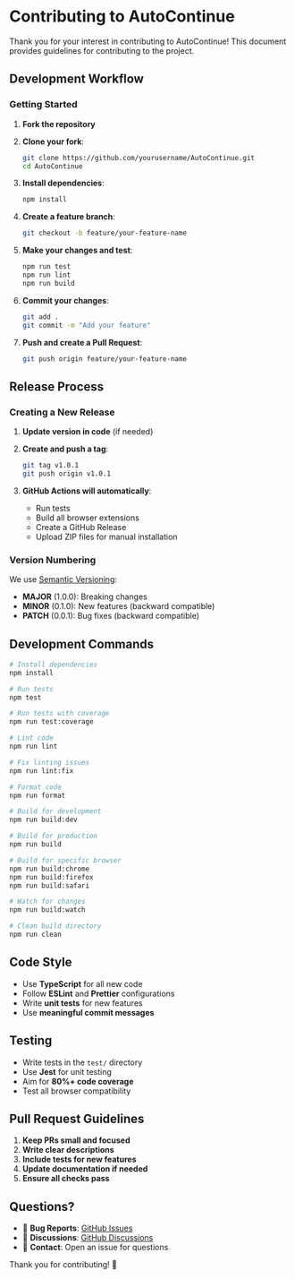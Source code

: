 # Contributing to AutoContinue

Thank you for your interest in contributing to AutoContinue! This document provides guidelines for contributing to the project.

## Development Workflow

### Getting Started

1. **Fork the repository**
2. **Clone your fork**:
   ```bash
   git clone https://github.com/yourusername/AutoContinue.git
   cd AutoContinue
   ```

3. **Install dependencies**:
   ```bash
   npm install
   ```

4. **Create a feature branch**:
   ```bash
   git checkout -b feature/your-feature-name
   ```

5. **Make your changes and test**:
   ```bash
   npm run test
   npm run lint
   npm run build
   ```

6. **Commit your changes**:
   ```bash
   git add .
   git commit -m "Add your feature"
   ```

7. **Push and create a Pull Request**:
   ```bash
   git push origin feature/your-feature-name
   ```

## Release Process

### Creating a New Release

1. **Update version in code** (if needed)
2. **Create and push a tag**:
   ```bash
   git tag v1.0.1
   git push origin v1.0.1
   ```

3. **GitHub Actions will automatically**:
   - Run tests
   - Build all browser extensions
   - Create a GitHub Release
   - Upload ZIP files for manual installation

### Version Numbering

We use [Semantic Versioning](https://semver.org/):
- **MAJOR** (1.0.0): Breaking changes
- **MINOR** (0.1.0): New features (backward compatible)
- **PATCH** (0.0.1): Bug fixes (backward compatible)

## Development Commands

```bash
# Install dependencies
npm install

# Run tests
npm test

# Run tests with coverage
npm run test:coverage

# Lint code
npm run lint

# Fix linting issues
npm run lint:fix

# Format code
npm run format

# Build for development
npm run build:dev

# Build for production
npm run build

# Build for specific browser
npm run build:chrome
npm run build:firefox
npm run build:safari

# Watch for changes
npm run build:watch

# Clean build directory
npm run clean
```

## Code Style

- Use **TypeScript** for all new code
- Follow **ESLint** and **Prettier** configurations
- Write **unit tests** for new features
- Use **meaningful commit messages**

## Testing

- Write tests in the `test/` directory
- Use **Jest** for unit testing
- Aim for **80%+ code coverage**
- Test all browser compatibility

## Pull Request Guidelines

1. **Keep PRs small and focused**
2. **Write clear descriptions**
3. **Include tests for new features**
4. **Update documentation if needed**
5. **Ensure all checks pass**

## Questions?

- 🐛 **Bug Reports**: [GitHub Issues](https://github.com/sunnamed434/AutoContinue/issues)
- 💬 **Discussions**: [GitHub Discussions](https://github.com/sunnamed434/AutoContinue/discussions)
- 📧 **Contact**: Open an issue for questions

Thank you for contributing! 🚀
